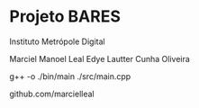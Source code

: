 # Projeto BARES
Instituto Metrópole Digital

Marciel Manoel Leal
Edye Lautter Cunha Oliveira

g++ -o ./bin/main ./src/main.cpp

github.com/marcielleal
